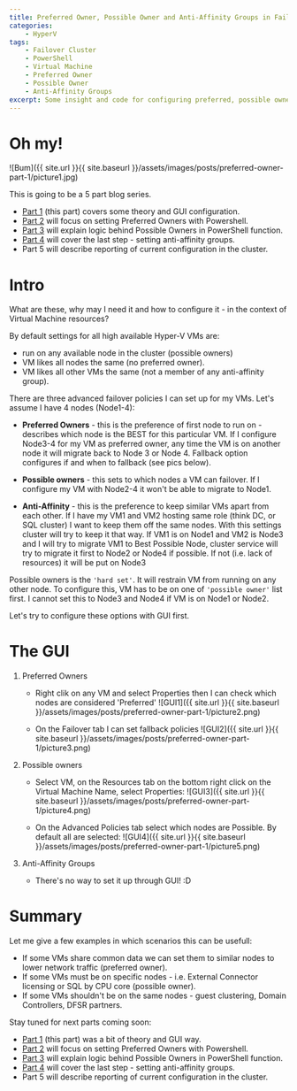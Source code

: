 ```yaml
---
title: Preferred Owner, Possible Owner and Anti-Affinity Groups in Failover Cluster. Part 1
categories:
    - HyperV
tags:
    - Failover Cluster
    - PowerShell
    - Virtual Machine
    - Preferred Owner
    - Possible Owner
    - Anti-Affinity Groups
excerpt: Some insight and code for configuring preferred, possible owners and anti-affinity groups
---
```


# Oh my!

![Bum]({{ site.url }}{{ site.baseurl }}/assets/images/posts/preferred-owner-part-1/picture1.jpg)

This is going to be a 5 part blog series.
- [Part 1](http://localhost:4000/hyperv/preferred-owner-possible-owner-antiaffinity/) (this part) covers some theory and GUI configuration.
- [Part 2](http://localhost:4000/hyperv/preferred-owner-part-2/) will focus on setting Preferred Owners with Powershell.
- [Part 3](http://localhost:4000/hyperv/possible-owner-part-3/) will explain logic behind Possible Owners in PowerShell function.
- [Part 4](http://localhost:4000/hyperv/anti-affinity-part-4/) will cover the last step - setting anti-affinity groups.
- Part 5 will describe reporting of current configuration in the cluster.

# Intro

What are these, why may I need it and how to configure it - in the context of Virtual Machine resources?

By default settings for all high available Hyper-V VMs are:
- run on any available node in the cluster (possible owners)
- VM likes all nodes the same (no preferred owner).
- VM likes all other VMs the same (not a member of any anti-affinity group).

There are three advanced failover policies I can set up for my VMs. Let's assume I have 4 nodes (Node1-4):

- **Preferred Owners** -  this is the preference of first node to run on - describes which node is the BEST for this particular VM.  If I configure Node3-4 for my VM as preferred owner, any time the VM is on another node it will migrate back to Node 3 or Node 4. Fallback option configures if and when to fallback (see pics below).

- **Possible owners** - this sets to which nodes a VM can failover. If I configure my VM with Node2-4 it won't be able to migrate to Node1. 

- **Anti-Affinity** - this is the preference to keep similar VMs apart from each other. If I have my VM1 and VM2 hosting same role (think DC, or SQL cluster) I want to keep them off the same nodes. With this settings cluster will try to keep it that way. If VM1 is on Node1 and VM2 is Node3 and I will try to migrate VM1 to Best Possible Node, cluster service will try to migrate it first to Node2 or Node4 if possible. If not (i.e. lack of resources) it will be put on Node3

Possible owners is the `'hard set'`. It will restrain VM from running on any other node. To configure this, VM has to be on one of `'possible owner'` list first. I cannot set this to Node3 and Node4 if VM is on Node1 or Node2.

Let's try to configure these options with GUI first.

# The GUI

1. Preferred Owners 
	- Right clik on any VM and select Properties then I can check which nodes are considered 'Preferred' ![GUI1]({{ site.url }}{{ site.baseurl }}/assets/images/posts/preferred-owner-part-1/picture2.png)

	- On the Failover tab I can set fallback policies ![GUI2]({{ site.url }}{{ site.baseurl }}/assets/images/posts/preferred-owner-part-1/picture3.png)
			
2. Possible owners 

    - Select VM, on the Resources tab on the bottom right click on the Virtual Machine Name, select Properties: ![GUI3]({{ site.url }}{{ site.baseurl }}/assets/images/posts/preferred-owner-part-1/picture4.png)
			
    - On the Advanced Policies tab select which nodes are Possible. By default all are selected: ![GUI4]({{ site.url }}{{ site.baseurl }}/assets/images/posts/preferred-owner-part-1/picture5.png)
			
3. Anti-Affinity Groups 
    - There's no way to set it up through GUI! :D

# Summary

Let me give a few examples in which scenarios this can be usefull:
- If some VMs share common data we can set them to similar nodes to lower network traffic (preferred owner).
- If some VMs must be on specific nodes - i.e. External Connector licensing or SQL by CPU core (possible owner).
- If some VMs shouldn't be on the same nodes - guest clustering, Domain Controllers, DFSR partners.

Stay tuned for next parts coming soon:
- [Part 1](http://localhost:4000/hyperv/preferred-owner-possible-owner-antiaffinity/) (this part) was a bit of theory and GUI way.
- [Part 2](http://localhost:4000/hyperv/preferred-owner-part-2/) will focus on setting Preferred Owners with Powershell.
- [Part 3](http://localhost:4000/hyperv/possible-owner-part-3/) will explain logic behind Possible Owners in PowerShell function.
- [Part 4](http://localhost:4000/hyperv/anti-affinity-part-4/) will cover the last step - setting anti-affinity groups.
- Part 5 will describe reporting of current configuration in the cluster.

		
